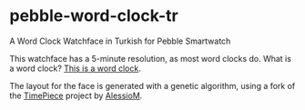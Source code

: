 pebble-word-clock-tr
====================

A Word Clock Watchface in Turkish for Pebble Smartwatch

This watchface has a 5-minute resolution, as most word clocks do. What is a word clock? [This is a word clock](http://www.timeanddate.com/wordclock/).

The layout for the face is generated with a genetic algorithm, using a fork of the [TimePiece](https://github.com/AlessioM/TimePiece) project by [AlessioM](https://github.com/AlessioM).
